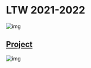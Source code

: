 # LTW 2021-2022


![img](https://github.com/golangis/LTW-2021-2022/blob/main/LunchLab/images/ltw-decorate.gif)

## [Project](https://github.com/golangis/LTW-2021-2022/tree/main/LunchLab)

![img](https://github.com/golangis/LTW-2021-2022/blob/main/LunchLab/images/logo.png)
